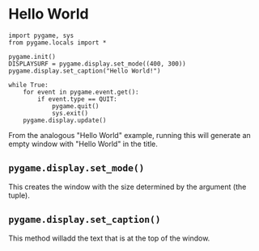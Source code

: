 # Hello World

```
import pygame, sys
from pygame.locals import *

pygame.init()
DISPLAYSURF = pygame.display.set_mode((400, 300))
pygame.display.set_caption("Hello World!")

while True:
    for event in pygame.event.get():
        if event.type == QUIT:
            pygame.quit()
            sys.exit()
    pygame.display.update()
```

From the analogous "Hello World" example, running this will generate an empty window with "Hello World" in the title.

## `pygame.display.set_mode()`

This creates the window with the size determined by the argument (the tuple).

## `pygame.display.set_caption()`

This method willadd the text that is at the top of the window.



